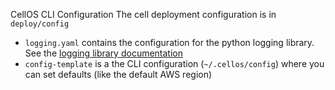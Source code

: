 CellOS CLI Configuration
The cell deployment configuration is in `deploy/config`

* `logging.yaml` contains the configuration for the python logging library. See
 the
 [logging library documentation](https://docs.python.org/3/howto/logging.html)
* `config-template` is a the CLI configuration (`~/.cellos/config`) where you
can set defaults (like the default AWS region)